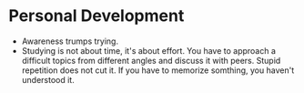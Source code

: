 # Personal Development

* Awareness trumps trying.
* Studying is not about time, it's about effort. You have to approach a difficult topics from different angles and discuss it with peers. Stupid repetition does not cut it. If you have to memorize somthing, you haven't understood it.

